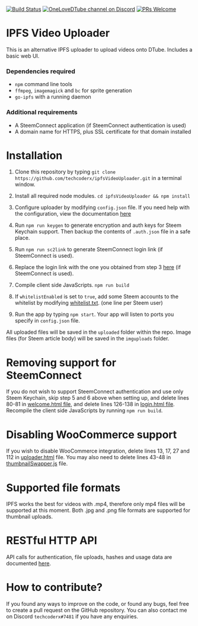 [![Build Status](https://travis-ci.org/techcoderx/ipfsVideoUploader.svg?branch=master)](https://travis-ci.org/techcoderx/ipfsVideoUploader)
[![OneLoveDTube channel on Discord](https://img.shields.io/discord/418646135725359104.svg?logo=discord)](https://discord.gg/Sc4utKr)
[![PRs Welcome](https://img.shields.io/badge/PRs-welcome-brightgreen.svg?style=flat-square)](http://makeapullrequest.com)

# IPFS Video Uploader

This is an alternative IPFS uploader to upload videos onto DTube. Includes a basic web UI.

### Dependencies required

* `npm` command line tools
* `ffmpeg`, `imagemagick` and `bc` for sprite generation
* `go-ipfs` with a running daemon

### Additional requirements

* A SteemConnect application (if SteemConnect authentication is used)
* A domain name for HTTPS, plus SSL certificate for that domain installed

# Installation

1. Clone this repository by typing `git clone https://github.com/techcoderx/ipfsVideoUploader.git` in a terminal window.

2. Install all required node modules. `cd ipfsVideoUploader && npm install`

3. Configure uploader by modifying `config.json` file. If you need help with the configuration, view the documentation [here](https://github.com/techcoderx/ipfsVideoUploader/blob/master/docs/ConfigDocs.md)

4. Run `npm run keygen` to generate encryption and auth keys for Steem Keychain support. Then backup the contents of `.auth.json` file in a safe place.

5. Run `npm run sc2link` to generate SteemConnect login link (if SteemConnect is used).

6. Replace the login link with the one you obtained from step 3 [here](https://github.com/techcoderx/ipfsVideoUploader/blob/master/client/compile_javascripts/login.js#L82) (if SteemConnect is used).

7. Compile client side JavaScripts. `npm run build`

8. If `whitelistEnabled` is set to `true`, add some Steem accounts to the whitelist by modifying [whitelist.txt](https://github.com/techcoderx/ipfsVideoUploader/blob/master/whitelist.txt). (one line per Steem user)

9. Run the app by typing `npm start`. Your app will listen to ports you specify in `config.json` file.

All uploaded files will be saved in the `uploaded` folder within the repo. Image files (for Steem article body) will be saved in the `imguploads` folder.

# Removing support for SteemConnect

If you do not wish to support SteemConnect authentication and use only Steem Keychain, skip step 5 and 6 above when setting up, and delete lines 80-81 in [welcome.html file](https://github.com/techcoderx/ipfsVideoUploader/blob/master/client/welcome.html#L80-L81), and delete lines 126-138 in [login.html file](https://github.com/techcoderx/ipfsVideoUploader/blob/master/client/compile_javascripts/login.js#L126-L138). Recompile the client side JavaScripts by running `npm run build`.

# Disabling WooCommerce support

If you wish to disable WooCommerce integration, delete lines 13, 17, 27 and 112 in [uploader.html](https://github.com/techcoderx/ipfsVideoUploader/blob/master/client/uploader.html#L13) file. You may also need to delete lines 43-48 in [thumbnailSwapper.js](https://github.com/techcoderx/ipfsVideoUploader/blob/master/client/compile_javascripts/thumbnailSwapper.js#L43-L48) file.

# Supported file formats

IPFS works the best for videos with .mp4, therefore only mp4 files will be supported at this moment. Both .jpg and .png file formats are supported for thumbnail uploads.

# RESTful HTTP API

API calls for authentication, file uploads, hashes and usage data are documented [here](https://github.com/techcoderx/ipfsVideoUploader/blob/master/docs/APIDocs.md).

# How to contribute?

If you found any ways to improve on the code, or found any bugs, feel free to create a pull request on the GitHub repository. You can also contact me on Discord `techcoderx#7481` if you have any enquiries.